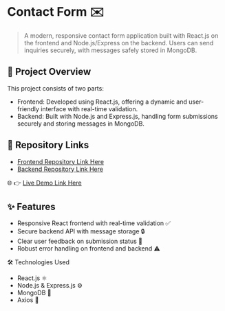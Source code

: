 # Contact Form ✉️
> A modern, responsive contact form application built with React.js on the frontend and Node.js/Express on the backend. Users can send inquiries securely, with messages safely stored in MongoDB.


## 🚀 Project Overview
This project consists of two parts:
  - Frontend: Developed using React.js, offering a dynamic and user-friendly interface with real-time validation.
  - Backend: Built with Node.js and Express.js, handling form submissions securely and storing messages in MongoDB.


## 🔗 Repository Links
- [Frontend Repository Link Here](https://github.com/Rima0000/Contact-Form-Frontend)
- [Backend Repository Link Here](https://github.com/Rima0000/Contact-Form-Backend)


🌐 👉 [Live Demo Link Here](https://contact-form-frontend-5xx6.onrender.com/)


## ✨ Features
- Responsive React frontend with real-time validation ✅
- Secure backend API with message storage 🔒
- Clear user feedback on submission status 📨
- Robust error handling on frontend and backend ⚠️


🛠️ Technologies Used
- React.js ⚛️
- Node.js & Express.js ⚙️
- MongoDB 🍃
- Axios 📡


